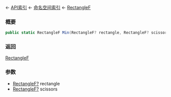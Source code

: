 ← [API索引](Api-Index) ← [命名空间索引](Namespace-Index) ← [RectangleF](VRageMath.RectangleF)

### 概要

```csharp
public static RectangleF Min(RectangleF? rectangle, RectangleF? scissors)
```

### 返回

[RectangleF](VRageMath.RectangleF)

### 参数

* [RectangleF?](https://docs.microsoft.com/en-us/dotnet/api/System.Nullable-1?view=netframework-4.6) rectangle
* [RectangleF?](https://docs.microsoft.com/en-us/dotnet/api/System.Nullable-1?view=netframework-4.6) scissors
